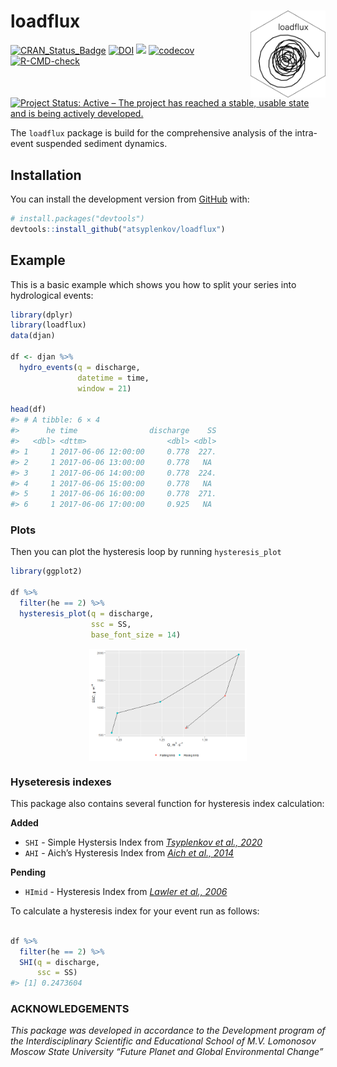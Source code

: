 
<!-- README.md is generated from README.Rmd. Please edit that file -->

# loadflux <img src='man/figures/logo.svg' align="right" height="139" />

<!-- badges: start -->

[![CRAN_Status_Badge](https://www.r-pkg.org/badges/version/loadflux)](https://cran.r-project.org/package=loadflux)
[![DOI](https://zenodo.org/badge/DOI/10.5281/zenodo.6992087.svg)](https://doi.org/10.5281/zenodo.6992087)
[![](http://cranlogs.r-pkg.org/badges/grand-total/loadflux)](https://cran.r-project.org/package=loadflux)
[![codecov](https://codecov.io/gh/atsyplenkov/loadflux/branch/master/graph/badge.svg?token=DI1DCJV15D)](https://app.codecov.io/gh/atsyplenkov/loadflux/)
[![R-CMD-check](https://github.com/atsyplenkov/loadflux/workflows/R-CMD-check/badge.svg)](https://github.com/atsyplenkov/loadflux/actions/)
[![Project Status: Active – The project has reached a stable, usable
state and is being actively
developed.](https://www.repostatus.org/badges/latest/active.svg)](https://www.repostatus.org/#active/)
<!-- badges: end -->

The `loadflux` package is build for the comprehensive analysis of the
intra-event suspended sediment dynamics.

## Installation

<!-- CRAN
You can install the released version of loadflux from [CRAN](https://CRAN.R-project.org) with:

``` r
install.packages("loadflux")
```
 -->

You can install the development version from
[GitHub](https://github.com/atsyplenkov/loadflux/) with:

``` r
# install.packages("devtools")
devtools::install_github("atsyplenkov/loadflux")
```

## Example

This is a basic example which shows you how to split your series into
hydrological events:

``` r
library(dplyr)
library(loadflux)
data(djan)

df <- djan %>% 
  hydro_events(q = discharge,
               datetime = time,
               window = 21)

head(df)
#> # A tibble: 6 × 4
#>      he time                discharge    SS
#>   <dbl> <dttm>                  <dbl> <dbl>
#> 1     1 2017-06-06 12:00:00     0.778  227.
#> 2     1 2017-06-06 13:00:00     0.778   NA 
#> 3     1 2017-06-06 14:00:00     0.778  224.
#> 4     1 2017-06-06 15:00:00     0.778   NA 
#> 5     1 2017-06-06 16:00:00     0.778  271.
#> 6     1 2017-06-06 17:00:00     0.925   NA
```

### Plots

Then you can plot the hysteresis loop by running `hysteresis_plot`

``` r
library(ggplot2)

df %>% 
  filter(he == 2) %>%
  hysteresis_plot(q = discharge,
                  ssc = SS,
                  base_font_size = 14)
```

<img src="man/figures/README-hysteresis_plot-1.png" width="50%" style="display: block; margin: auto;" />

### Hyseteresis indexes

This package also contains several function for hysteresis index
calculation:

**Added**

-   `SHI` - Simple Hystersis Index from [*Tsyplenkov et al.,
    2020*](https://link.springer.com/article/10.1007/s11368-020-02633-z/)
-   `AHI` - Aich’s Hysteresis Index from [*Aich et al.,
    2014*](https://www.sciencedirect.com/science/article/abs/pii/S0341816214001969/)

**Pending**

-   `HImid` - Hysteresis Index from [*Lawler et al.,
    2006*](https://www.sciencedirect.com/science/article/abs/pii/S0048969705005711/)

To calculate a hysteresis index for your event run as follows:

``` r

df %>% 
  filter(he == 2) %>% 
  SHI(q = discharge,
      ssc = SS)
#> [1] 0.2473604
```

### ACKNOWLEDGEMENTS

*This package was developed in accordance to the Development program of
the Interdisciplinary Scientific and Educational School of M.V.
Lomonosov Moscow State University “Future Planet and Global
Environmental Change”*
